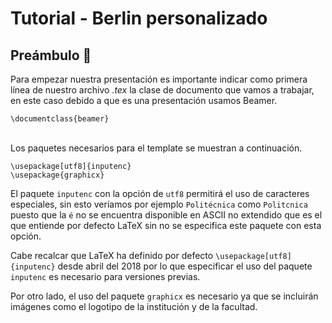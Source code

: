 # Tutorial - Berlin personalizado
<!-- Cambiar está línea por una imágen -->

## Preámbulo 📖
Para empezar nuestra presentación es importante indicar como primera línea de nuestro archivo *.tex* la clase de documento que vamos a trabajar, en este caso debido a que es una presentación usamos Beamer.
```
\documentclass{beamer}
```
<br />
Los paquetes necesarios para el template se muestran a continuación.

```
\usepackage[utf8]{inputenc}
\usepackage{graphicx}
```
El paquete `inputenc` con la opción de `utf8` permitirá el uso de caracteres especiales, sin esto veríamos por ejemplo `Politécnica` como `Politcnica` puesto que la `é` no se encuentra disponible en ASCII no extendido que es el que entiende por defecto LaTeX sin no se especifica este paquete con esta opción.

Cabe recalcar que LaTeX ha definido por defecto `\usepackage[utf8]{inputenc}` desde abril del 2018 por lo que especificar el uso del paquete `inputenc` es necesario para versiones previas.

Por otro lado, el uso del paquete `graphicx` es necesario ya que se incluirán imágenes como el logotipo de la institución y de la facultad.